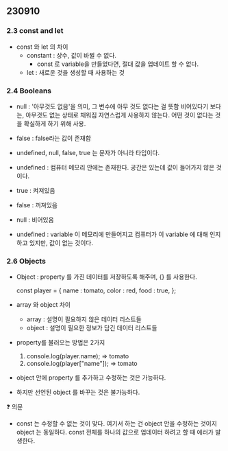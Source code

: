 ## 230910

### 2.3 const and let
* const 와 let 의 차이
  * constant : 상수, 값이 바뀔 수 없다.
    * const 로 variable을 만들었다면, 절대 값을 업데이트 할 수 없다.
  * let : 새로운 것을 생성할 때 사용하는 것 

### 2.4 Booleans
* null : '아무것도 없음'을 의미, 그 변수에 아무 것도 없다는 걸 뜻함
    비어있다기 보다는, 아무것도 없는 상태로 채워짐
    자연스럽게 사용하지 않는다. 어떤 것이 없다는 것을 확실하게 하기 위해 사용.
* false : false라는 값이 존재함
* undefined, null, false, true 는 문자가 아니라 타입이다.
* undefined : 컴퓨터 메모리 안에는 존재한다. 공간은 있는데 값이 들어가지 않은 것이다.


* true : 켜져있음
* false : 꺼져있음
* null : 비어있음
* undefined : variable 이 메모리에 만들어지고 컴퓨터가 이 variable 에 대해 인지하고 있지만, 값이 없는 것이다.


### 2.6 Objects
* Object : property 를 가진 데이터를 저장하도록 해주며, {} 를 사용한다.

    const player = {
name : tomato,
color : red,
food : true,
};

* array 와 object 차이
  * array : 설명이 필요하지 않은 데이터 리스트들
  * object : 설명이 필요한 정보가 담긴 데이터 리스트들

* property를 불러오는 방법은 2가지
  1. console.log(player.name); => tomato
  2. console.log(player["name"]); => tomato

* object 안에 property 를 추가하고 수정하는 것은 가능하다.
* 하지만 선언된 object 를 바꾸는 것은 불가능하다.

 ❓ 의문
* const 는 수정할 수 없는 것이 맞다. 여기서 하는 건 object 안을 수정하는 것이지 object 는 동일하다. const 전체를 하나의 값으로 업데이터 하려고 할 때 에러가 발생한다.